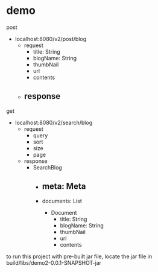 # demo


post
- localhost:8080/v2/post/blog
  - request
    - title: String
    - blogName: String
    - thumbNail
    - url
    - contents
  - response
    - 

get
- localhost:8080/v2/search/blog
  - request
    - query
    - sort
    - size
    - page
  - response
    - SearchBlog
      - meta: Meta
        - 
      - documents: List<Document>
        - Document
          - title: String
          - blogName: String
          - thumbNail
          - url
          - contents

to run this project with pre-built jar file, locate the jar file in build/libs/demo2-0.0.1-SNAPSHOT-jar
